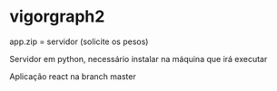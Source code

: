 # vigorgraph2

app.zip = servidor (solicite os pesos)

Servidor em python, necessário instalar na máquina que irá executar

Aplicação react na branch master

